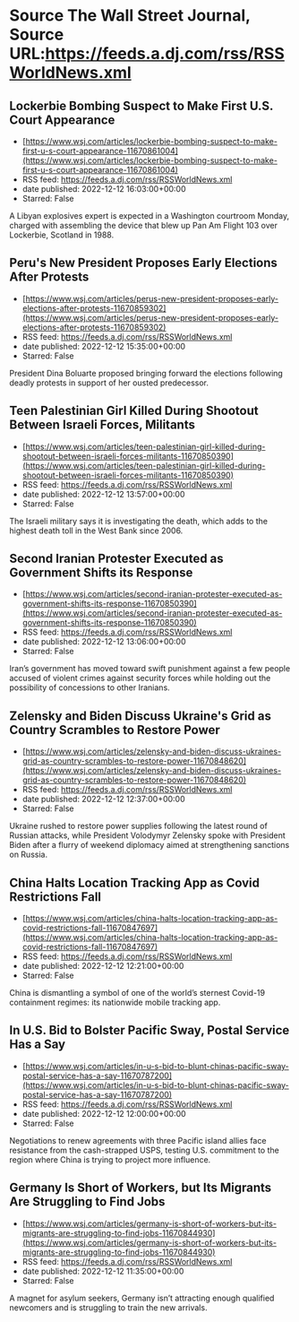 # Source The Wall Street Journal, Source URL:https://feeds.a.dj.com/rss/RSSWorldNews.xml

## Lockerbie Bombing Suspect to Make First U.S. Court Appearance
 - [https://www.wsj.com/articles/lockerbie-bombing-suspect-to-make-first-u-s-court-appearance-11670861004](https://www.wsj.com/articles/lockerbie-bombing-suspect-to-make-first-u-s-court-appearance-11670861004)
 - RSS feed: https://feeds.a.dj.com/rss/RSSWorldNews.xml
 - date published: 2022-12-12 16:03:00+00:00
 - Starred: False

A Libyan explosives expert is expected in a Washington courtroom Monday, charged with assembling the device that blew up Pan Am Flight 103 over Lockerbie, Scotland in 1988.

## Peru's New President Proposes Early Elections After Protests
 - [https://www.wsj.com/articles/perus-new-president-proposes-early-elections-after-protests-11670859302](https://www.wsj.com/articles/perus-new-president-proposes-early-elections-after-protests-11670859302)
 - RSS feed: https://feeds.a.dj.com/rss/RSSWorldNews.xml
 - date published: 2022-12-12 15:35:00+00:00
 - Starred: False

President Dina Boluarte proposed bringing forward the elections following deadly protests in support of her ousted predecessor.

## Teen Palestinian Girl Killed During Shootout Between Israeli Forces, Militants
 - [https://www.wsj.com/articles/teen-palestinian-girl-killed-during-shootout-between-israeli-forces-militants-11670850390](https://www.wsj.com/articles/teen-palestinian-girl-killed-during-shootout-between-israeli-forces-militants-11670850390)
 - RSS feed: https://feeds.a.dj.com/rss/RSSWorldNews.xml
 - date published: 2022-12-12 13:57:00+00:00
 - Starred: False

The Israeli military says it is investigating the death, which adds to the highest death toll in the West Bank since 2006.

## Second Iranian Protester Executed as Government Shifts its Response
 - [https://www.wsj.com/articles/second-iranian-protester-executed-as-government-shifts-its-response-11670850390](https://www.wsj.com/articles/second-iranian-protester-executed-as-government-shifts-its-response-11670850390)
 - RSS feed: https://feeds.a.dj.com/rss/RSSWorldNews.xml
 - date published: 2022-12-12 13:06:00+00:00
 - Starred: False

Iran’s government has moved toward swift punishment against a few people accused of violent crimes against security forces while holding out the possibility of concessions to other Iranians.

## Zelensky and Biden Discuss Ukraine's Grid as Country Scrambles to Restore Power
 - [https://www.wsj.com/articles/zelensky-and-biden-discuss-ukraines-grid-as-country-scrambles-to-restore-power-11670848620](https://www.wsj.com/articles/zelensky-and-biden-discuss-ukraines-grid-as-country-scrambles-to-restore-power-11670848620)
 - RSS feed: https://feeds.a.dj.com/rss/RSSWorldNews.xml
 - date published: 2022-12-12 12:37:00+00:00
 - Starred: False

Ukraine rushed to restore power supplies following the latest round of Russian attacks, while President Volodymyr Zelensky spoke with President Biden after a flurry of weekend diplomacy aimed at strengthening sanctions on Russia.

## China Halts Location Tracking App as Covid Restrictions Fall
 - [https://www.wsj.com/articles/china-halts-location-tracking-app-as-covid-restrictions-fall-11670847697](https://www.wsj.com/articles/china-halts-location-tracking-app-as-covid-restrictions-fall-11670847697)
 - RSS feed: https://feeds.a.dj.com/rss/RSSWorldNews.xml
 - date published: 2022-12-12 12:21:00+00:00
 - Starred: False

China is dismantling a symbol of one of the world’s sternest Covid-19 containment regimes: its nationwide mobile tracking app.

## In U.S. Bid to Bolster Pacific Sway, Postal Service Has a Say
 - [https://www.wsj.com/articles/in-u-s-bid-to-blunt-chinas-pacific-sway-postal-service-has-a-say-11670787200](https://www.wsj.com/articles/in-u-s-bid-to-blunt-chinas-pacific-sway-postal-service-has-a-say-11670787200)
 - RSS feed: https://feeds.a.dj.com/rss/RSSWorldNews.xml
 - date published: 2022-12-12 12:00:00+00:00
 - Starred: False

Negotiations to renew agreements with three Pacific island allies face resistance from the cash-strapped USPS, testing U.S. commitment to the region where China is trying to project more influence.

## Germany Is Short of Workers, but Its Migrants Are Struggling to Find Jobs
 - [https://www.wsj.com/articles/germany-is-short-of-workers-but-its-migrants-are-struggling-to-find-jobs-11670844930](https://www.wsj.com/articles/germany-is-short-of-workers-but-its-migrants-are-struggling-to-find-jobs-11670844930)
 - RSS feed: https://feeds.a.dj.com/rss/RSSWorldNews.xml
 - date published: 2022-12-12 11:35:00+00:00
 - Starred: False

A magnet for asylum seekers, Germany isn’t attracting enough qualified newcomers and is struggling to train the new arrivals.
